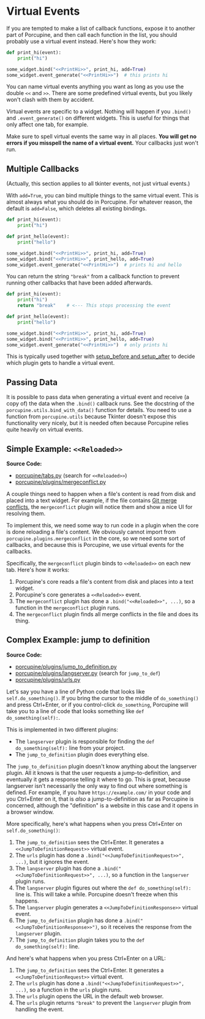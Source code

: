 # Virtual Events

If you are tempted to make a list of callback functions, expose it to another part of Porcupine,
and then call each function in the list, you should probably use a virtual event instead.
Here's how they work:

```python
def print_hi(event):
    print("hi")

some_widget.bind("<<PrintHi>>", print_hi, add=True)
some_widget.event_generate("<<PrintHi>>")  # this prints hi
```

You can name virtual events anything you want as long as you use the double `<<` and `>>`.
There are some predefined virtual events, but you likely won't clash with them by accident.

Virtual events are specific to a widget.
Nothing will happen if you `.bind()` and `.event_generate()` on different widgets.
This is useful for things that only affect one tab, for example.

Make sure to spell virtual events the same way in all places.
**You will get no errors if you misspell the name of a virtual event.**
Your callbacks just won't run.


## Multiple Callbacks

(Actually, this section applies to all tkinter events, not just virtual events.)

With `add=True`, you can bind multiple things to the same virtual event.
This is almost always what you should do in Porcupine.
For whatever reason, the default is `add=False`, which deletes all existing bindings.

```python
def print_hi(event):
    print("hi")

def print_hello(event):
    print("hello")

some_widget.bind("<<PrintHi>>", print_hi, add=True)
some_widget.bind("<<PrintHi>>", print_hello, add=True)
some_widget.event_generate("<<PrintHi>>")  # prints hi and hello
```

You can return the string `"break"` from a callback function to prevent running other
callbacks that have been added afterwards.

```python
def print_hi(event):
    print("hi")
    return "break"    # <--- This stops processing the event

def print_hello(event):
    print("hello")

some_widget.bind("<<PrintHi>>", print_hi, add=True)
some_widget.bind("<<PrintHi>>", print_hello, add=True)
some_widget.event_generate("<<PrintHi>>")  # only prints hi
```

This is typically used together with [setup_before and setup_after](architecture-and-design.md#loading-order)
to decide which plugin gets to handle a virtual event.


## Passing Data

It is possible to pass data when generating a virtual event
and receive (a copy of) the data when the `.bind()` callback runs.
See the docstring of the `porcupine.utils.bind_with_data()` function for details.
You need to use a function from `porcupine.utils` because
Tkinter doesn't expose this functionality very nicely,
but it is needed often because Porcupine relies quite heavily on virtual events.


## Simple Example: `<<Reloaded>>`

**Source Code:**
- [porcupine/tabs.py](../porcupine/tabs.py) (search for `<<Reloaded>>`)
- [porcupine/plugins/mergeconflict.py](../porcupine/plugins/mergeconflict.py)

A couple things need to happen when a file's content is read from disk and placed into a text widget.
For example, if the file contains [Git merge conflicts](https://akuli.github.io/git-guide/branches.html#merges-and-merge-conflicts),
the `mergeconflict` plugin will notice them and show a nice UI for resolving them.

To implement this, we need some way to run code in a plugin when the core is done reloading a file's content.
We obviously cannot import from `porcupine.plugins.mergeconflict` in the core,
so we need some sort of callbacks,
and because this is Porcupine, we use virtual events for the callbacks.

Specifically, the `mergeconflict` plugin binds to `<<Reloaded>>` on each new tab.
Here's how it works:
1. Porcupine's core reads a file's content from disk and places into a text widget.
2. Porcupine's core generates a `<<Reloaded>>` event.
3. The `mergeconflict` plugin has done a `.bind("<<Reloaded>>", ...)`,
    so a function in the `mergeconflict` plugin runs.
4. The `mergeconflict` plugin finds all merge conflicts in the file and does its thing.


## Complex Example: jump to definition

**Source Code:**
- [porcupine/plugins/jump_to_definition.py](../porcupine/plugins/jump_to_definition.py)
- [porcupine/plugins/langserver.py](../porcupine/plugins/langserver.py) (search for `jump_to_def`)
- [porcupine/plugins/urls.py](../porcupine/plugins/urls.py)

Let's say you have a line of Python code that looks like `self.do_something()`.
If you bring the cursor to the middle of `do_something()` and press Ctrl+Enter,
or if you control-click `do_something`,
Porcupine will take you to a line of code that looks something like `def do_something(self):`.

This is implemented in two different plugins:
- The `langserver` plugin is responsible for finding the `def do_something(self):` line from your project.
- The `jump_to_definition` plugin does everything else.

The `jump_to_definition` plugin doesn't know anything about the langserver plugin.
All it knows is that the user requests a jump-to-definition,
and eventually it gets a response telling it where to go.
This is great, because langserver isn't necessarily the only way to find out where something is defined.
For example, if you have `https://example.com/` in your code and you Ctrl+Enter on it,
that is *also* a jump-to-definition as far as Porcupine is concerned,
although the "definition" is a website in this case and it opens in a browser window.

More specifically, here's what happens when you press Ctrl+Enter on `self.do_something()`:

1. The `jump_to_definition` sees the Ctrl+Enter. It generates a `<<JumpToDefinitionRequest>>` virtual event.
2. The `urls` plugin has done a `.bind("<<JumpToDefinitionRequest>>", ...)`, but it ignores the event.
2. The `langserver` plugin has done a `.bind("<<JumpToDefinitionRequest>>", ...)`,
    so a function in the `langserver` plugin runs.
3. The `langserver` plugin figures out where the `def do_something(self):` line is.
    This will take a while. Porcupine doesn't freeze when this happens.
4. The `langserver` plugin generates a `<<JumpToDefinitionResponse>>` virtual event.
5. The `jump_to_definition` plugin has done a `.bind("<<JumpToDefinitionResponse>>")`,
    so it receives the response from the `langserver` plugin.
6. The `jump_to_definition` plugin takes you to the `def do_something(self):` line.

And here's what happens when you press Ctrl+Enter on a URL:

1. The `jump_to_definition` sees the Ctrl+Enter. It generates a `<<JumpToDefinitionRequest>>` virtual event.
2. The `urls` plugin has done a `.bind("<<JumpToDefinitionRequest>>", ...)`,
    so a function in the `urls` plugin runs.
3. The `urls` plugin opens the URL in the default web browser.
4. The `urls` plugin returns `"break"` to prevent the `langserver` plugin from handling the event.
